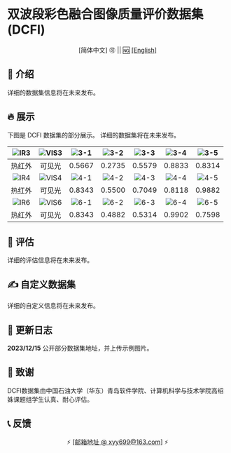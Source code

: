 # 双波段彩色融合图像质量评价数据集 (DCFI) 



</div>

<!--中/英 文档切换-->

<div align="center">

[简体中文] 🉑 || 🆖 [[English]](README.md)


</div>



## 📝 介绍

详细的数据集信息将在未来发布。

## 🔥 展示

下图是 DCFI 数据集的部分展示。 详细的数据集将在未来发布。

| ![IR3](https://songshangge0-1308994233.cos.ap-shanghai.myqcloud.com/IR3.bmp) | ![VIS3](https://songshangge0-1308994233.cos.ap-shanghai.myqcloud.com/VIS3.bmp) | ![3-1](https://songshangge0-1308994233.cos.ap-shanghai.myqcloud.com/3-1.jpg) | ![3-2](https://songshangge0-1308994233.cos.ap-shanghai.myqcloud.com/3-2.jpg) | ![3-3](https://songshangge0-1308994233.cos.ap-shanghai.myqcloud.com/3-3.jpg) | ![3-4](https://songshangge0-1308994233.cos.ap-shanghai.myqcloud.com/3-4.jpg) | ![3-5](https://songshangge0-1308994233.cos.ap-shanghai.myqcloud.com/3-5.jpg) |
| :----------------------------------------------------------: | :----------------------------------------------------------: | :----------------------------------------------------------: | :----------------------------------------------------------: | :----------------------------------------------------------: | :----------------------------------------------------------: | :----------------------------------------------------------: |
|                            热红外                            |                            可见光                            |                            0.5667                            |                            0.2735                            |                            0.5579                            |                            0.8833                            |                            0.8314                            |
| ![IR4](https://songshangge0-1308994233.cos.ap-shanghai.myqcloud.com/IR4.bmp) | ![VIS4](https://songshangge0-1308994233.cos.ap-shanghai.myqcloud.com/VIS4.bmp) | ![4-1](https://songshangge0-1308994233.cos.ap-shanghai.myqcloud.com/4-1.jpg) | ![4-2](https://songshangge0-1308994233.cos.ap-shanghai.myqcloud.com/4-2.jpg) | ![4-3](https://songshangge0-1308994233.cos.ap-shanghai.myqcloud.com/4-3.jpg) | ![4-4](https://songshangge0-1308994233.cos.ap-shanghai.myqcloud.com/4-4.jpg) | ![4-5](https://songshangge0-1308994233.cos.ap-shanghai.myqcloud.com/4-5.jpg) |
|                            热红外                            |                            可见光                            |                            0.8343                            |                            0.5500                            |                            0.7049                            |                            0.8118                            |                            0.9882                            |
| ![IR6](https://songshangge0-1308994233.cos.ap-shanghai.myqcloud.com/IR6.bmp) | ![VIS6](https://songshangge0-1308994233.cos.ap-shanghai.myqcloud.com/VIS6.bmp) | ![6-1](https://songshangge0-1308994233.cos.ap-shanghai.myqcloud.com/6-1.jpg) | ![6-2](https://songshangge0-1308994233.cos.ap-shanghai.myqcloud.com/6-2.jpg) | ![6-3](https://songshangge0-1308994233.cos.ap-shanghai.myqcloud.com/6-3.jpg) | ![6-4](https://songshangge0-1308994233.cos.ap-shanghai.myqcloud.com/6-4.jpg) | ![6-5](https://songshangge0-1308994233.cos.ap-shanghai.myqcloud.com/6-5.jpg) |
|                            热红外                            |                            可见光                            |                            0.8343                            |                            0.4882                            |                            0.5314                            |                            0.9902                            |                            0.7598                            |

## 🧰 评估

详细的评估信息将在未来发布。

## ✍ 自定义数据集

详细的自定义信息将在未来发布。

## 🔧 更新日志

**2023/12/15** 公开部分数据集地址，并上传示例图片。

## 🌸 致谢

DCFI数据集由中国石油大学（华东）青岛软件学院、计算机科学与技术学院高绍姝课题组学生认真、耐心评估。

## 📞 反馈

</div>

<div align="center">

⚡ [[邮箱地址 @ xyy699@163.com]](xyy699@163.com) ⚡

</div>
